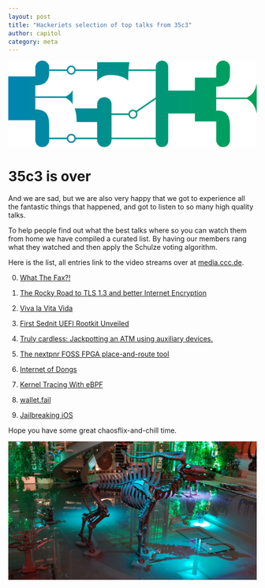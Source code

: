 ```yaml
---
layout: post
title: "Hackeriets selection of top talks from 35c3"
author: capitol
category: meta
---
```


![35c3](/images/35C3Logo_pur.svg)

# 35c3 is over

And we are sad, but we are also very happy that we got to experience all the fantastic
things that happened, and got to listen to so many high quality talks.

To help people find out what the best talks where so you can watch them from home
we have compiled a curated list. By having our members rang what they watched and
then apply the Schulze voting algorithm.


Here is the list, all entries link to the video streams over at [media.ccc.de](https://media.ccc.de/).

0. [What The Fax?!](https://media.ccc.de/v/35c3-9462-what_the_fax)

1. [The Rocky Road to TLS 1.3 and better Internet Encryption](https://media.ccc.de/v/35c3-9607-the_rocky_road_to_tls_1_3_and_better_internet_encryption)

2. [Viva la Vita Vida](https://media.ccc.de/v/35c3-9364-viva_la_vita_vida)

3. [First Sednit UEFI Rootkit Unveiled](https://media.ccc.de/v/35c3-9561-first_sednit_uefi_rootkit_unveiled)

4. [Truly cardless: Jackpotting an ATM using auxiliary devices.](https://media.ccc.de/v/35c3-9761-truly_cardless_jackpotting_an_atm_using_auxiliary_devices)

5. [The nextpnr FOSS FPGA place-and-route tool](https://media.ccc.de/v/35c3-9612-the_nextpnr_foss_fpga_place-and-route_tool)

6. [Internet of Dongs](https://media.ccc.de/v/35c3-9523-internet_of_dongs)

7. [Kernel Tracing With eBPF](https://media.ccc.de/v/35c3-9532-kernel_tracing_with_ebpf)

8. [wallet.fail](https://media.ccc.de/v/35c3-9563-wallet_fail)

9. [Jailbreaking iOS](https://media.ccc.de/v/35c3-9618-jailbreaking_ios)

Hope you have some great chaosflix-and-chill time.

![ccc-elk](/images/ccc-elk.jpg)